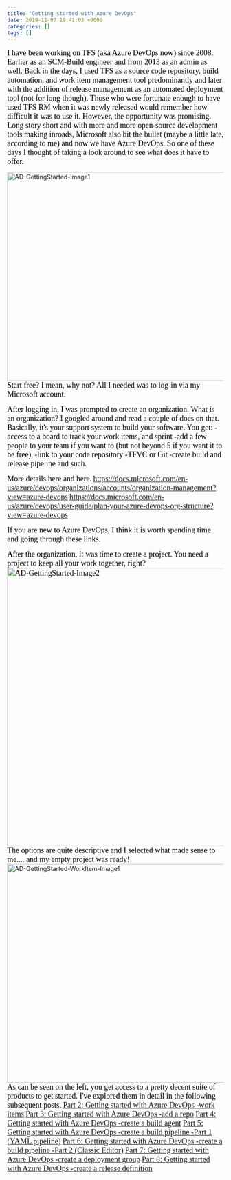 ```yaml
---
title: "Getting started with Azure DevOps"
date: 2019-11-07 19:41:03 +0000
categories: []
tags: []
---
```


<span style="font-size:18px;"><span style="font-family:calibri;"><span style="color:#000000;">I have been working on TFS (aka Azure DevOps now) since 2008. Earlier as an SCM-Build engineer and from 2013 as an admin as well. Back in the days, I used TFS as a source code repository, build automation, and work item management tool predominantly and later with the addition of release management as an automated deployment tool (not for long though). Those who were fortunate enough to have used TFS RM when it was newly released would remember how difficult it was to use it. However, the opportunity was promising. Long story short and with more and more open-source development tools making inroads, Microsoft also bit the bullet (maybe a little late, according to me) and now we have Azure DevOps. So one of these days I thought of taking a look around to see what does it have to offer.</span></span></span>

<img class="alignnone size-full wp-image-152" src="https://skundunotes.com/wp-content/uploads/2019/11/ad-gettingstarted-image1-1.png" alt="AD-GettingStarted-Image1" width="897" height="484">
<span style="font-size:18px;"><span style="font-family:calibri;"><span style="color:#000000;">Start free? I mean, why not? All I needed was to log-in via my Microsoft account.</span></span></span>

<span style="font-size:18px;"><span style="font-family:calibri;"><span style="color:#000000;">After logging in, I was prompted to create an organization. What is an organization? I googled around and read a couple of docs on that. Basically, it's your support system to build your software. You get:</span></span></span>
<span style="font-size:18px;"><span style="font-family:calibri;"><span style="color:#000000;">-access to a board to track your work items, and sprint</span></span></span>
<span style="font-size:18px;"><span style="font-family:calibri;"><span style="color:#000000;">-add a few people to your team if you want to (but not beyond 5 if you want it to be free),</span></span></span>
<span style="font-size:18px;"><span style="font-family:calibri;"><span style="color:#000000;">-link to your code repository -TFVC or Git</span></span></span>
<span style="font-size:18px;"><span style="font-family:calibri;"><span style="color:#000000;">-create build and release pipeline and such.</span></span></span>

<span style="font-size:18px;"><span style="font-family:calibri;"><span style="color:#000000;">More details here and here.</span></span></span>
<span style="font-size:18px;"><span style="font-family:calibri;"><span style="color:#000000;">https://docs.microsoft.com/en-us/azure/devops/organizations/accounts/organization-management?view=azure-devops</span></span></span>
<span style="font-size:18px;"><span style="font-family:calibri;"><span style="color:#000000;">https://docs.microsoft.com/en-us/azure/devops/user-guide/plan-your-azure-devops-org-structure?view=azure-devops</span></span></span>

<span style="font-size:18px;"><span style="font-family:calibri;"><span style="color:#000000;">If you are new to Azure DevOps, I think it is worth spending time and going through these links.</span></span></span>

<span style="font-size:18px;"><span style="font-family:calibri;"><span style="color:#000000;">After the organization, it was time to create a project. You need a project to keep all your work together, right?</span></span></span>
<span style="font-size:18px;"><span style="font-family:calibri;"><span style="color:#000000;"><img class="alignnone size-full wp-image-150" src="https://skundunotes.com/wp-content/uploads/2019/11/ad-gettingstarted-image2.png" alt="AD-GettingStarted-Image2" width="643" height="645"></span></span></span>
<span style="font-size:18px;"><span style="font-family:calibri;"><span style="color:#000000;">The options are quite descriptive and I selected what made sense to me.... and my empty project was ready!</span></span></span>
<img class="alignnone size-full wp-image-222" src="https://skundunotes.com/wp-content/uploads/2019/12/ad-gettingstarted-workitem-image1.png" alt="AD-GettingStarted-WorkItem-Image1" width="825" height="507">
<span style="font-size:18px;"><span style="font-family:calibri;"><span style="color:#000000;">As can be seen on the left, you get access to a pretty decent suite of products to get started. I've explored them in detail in the following subsequent posts.</span></span></span>
<span style="font-size:18px;"><span style="font-family:calibri;"><span style="color:#000000;"><a href="http://skundunotes.com/2019/12/24/getting-started-with-azure-devops-work-items/" target="_blank" rel="noopener">Part 2: Getting started with Azure DevOps -work items</a></span></span></span>
<span style="font-size:18px;"><span style="font-family:calibri;"><span style="color:#000000;"><a href="http://skundunotes.com/2020/03/17/getting-started-with-azure-devops-add-a-repo/" target="_blank" rel="noopener">Part 3: Getting started with Azure DevOps -add a repo</a></span></span></span>
<span style="font-size:18px;"><span style="font-family:calibri;"><span style="color:#000000;"><a href="http://skundunotes.com/2020/02/19/getting-started-with-azure-devops-create-a-build-agent/" target="_blank" rel="noopener">Part 4: Getting started with Azure DevOps -create a build agent</a></span></span></span>
<span style="font-size:18px;"><span style="font-family:calibri;"><span style="color:#000000;"><a href="http://skundunotes.com/2020/05/15/getting-started-with-azure-devops-create-a-build-pipeline-part-1-yaml-pipeline/" target="_blank" rel="noopener">Part 5: Getting started with Azure DevOps -create a build pipeline -Part 1 (YAML pipeline)</a></span></span></span>
<span style="font-size:18px;"><span style="font-family:calibri;"><span style="color:#000000;"><a href="http://skundunotes.com/2020/05/15/getting-started-with-azure-devops-create-a-build-pipeline-part-2-classic-editor/" target="_blank" rel="noopener">Part 6: Getting started with Azure DevOps -create a build pipeline -Part 2 (Classic Editor)</a></span></span></span>
<span style="font-size:18px;"><span style="font-family:calibri;"><span style="color:#000000;"><a href="http://skundunotes.com/2019/12/27/azure-devops-deployment-groups/" target="_blank" rel="noopener">Part 7: Getting started with Azure DevOps -create a deployment group</a></span></span></span>
<span style="font-size:18px;"><span style="font-family:calibri;"><span style="color:#000000;"><a href="http://skundunotes.com/2020/05/22/getting-started-with-azure-devops-create-a-release-definition/" target="_blank" rel="noopener">Part 8: Getting started with Azure DevOps -create a release definition</a></span></span></span>

